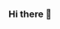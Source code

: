### Hi there 👋

<!--
**haozhe-yang/haozhe-yang** is a ✨ _special_ ✨ repository because its `README.md` (this file) appears on your GitHub profile.

• Name: Haozhe Yang
• Education: Master student
• Major: Civil Engineering

## Contact

• Email: haozheyang@outlook.com

## Skills

• Proficient in the use of design software such as CAD and Revit for civil engineering;
• Understanding and mastering the principles of concrete structure design;
• Familiar with the basics of soil mechanics, hydraulics, and other related subjects;
• Strong abilities in data analysis and multi-objective decision making;
• Enthusiastic about learning new fields and technologies, with excellent self-learning ability.

## Project Experience and Certificates

• Completed several civil engineering structure design projects;
• Obtained a certificate for professional software Office.

## Hobbies and Social Activities

• Passionate about outdoor travel and has traveled to many beautiful natural spots in China;
• Likes reading and writing, and has served as an editor for WeChat public account at school;
• Regularly participates in volunteer service and public welfare activities to contribute to society.

If you are interested in my introduction, please feel free to contact me via my email.
